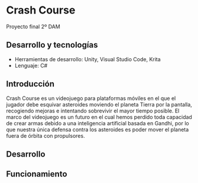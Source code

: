 # Crash Course
 Proyecto final 2º DAM
 
 ## Desarrollo y tecnologías
 * Herramientas de desarrollo: Unity, Visual Studio Code, Krita
 * Lenguaje: C#

## Introducción
Crash Course es un videojuego para plataformas móviles en el que el jugador debe esquivar asteroides moviendo el planeta Tierra por la pantalla, recogiendo mejoras e intentando sobrevivir el mayor tiempo posible. El marco del videojuego es un futuro en el cual hemos perdido toda capacidad de crear armas debido a una inteligencia artificial basada en Gandhi, por lo que nuestra única defensa contra los asteroides es poder mover el planeta fuera de órbita con propulsores.

## Desarrollo

## Funcionamiento
